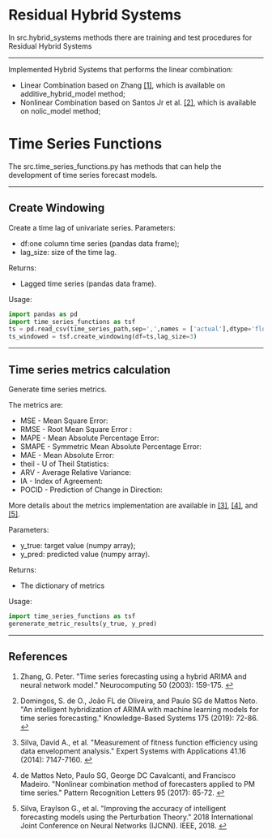 # Residual Hybrid Systems 
In src.hybrid_systems methods there are training and test procedures for Residual Hybrid Systems

----------------------------------
Implemented Hybrid Systems 
that performs the linear combination:
* Linear Combination based on Zhang <span id="a1">[[1]](#f1)</span>, which is available on additive_hybrid_model method;
* Nonlinear Combination  based on Santos Jr et al. <span id="a2">[[2]](#f2)</span>, which is available on nolic_model method;

# Time Series Functions
The src.time_series_functions.py has methods that can help the development of time series forecast models.  

----------------------------------
## Create Windowing
Create a time lag of univariate series. 
Parameters:
* df:one column time series (pandas data frame);
* lag_size: size of the time lag.

Returns:
* Lagged time series (pandas data frame).

Usage:
~~~python
import pandas as pd
import time_series_functions as tsf
ts = pd.read_csv(time_series_path,sep=',',names = ['actual'],dtype='float64') # open univariate time series
ts_windowed = tsf.create_windowing(df=ts,lag_size=3)
~~~
----------------------------------

## Time series metrics calculation
Generate time series metrics.

The metrics are:
* MSE - Mean Square Error:
* RMSE - Root Mean Square Error :
* MAPE - Mean Absolute Percentage Error:
* SMAPE  - Symmetric Mean Absolute Percentage Error:
* MAE - Mean Absolute Error:
* theil - U of Theil Statistics:
* ARV - Average Relative Variance:
* IA - Index of Agreement:
* POCID - Prediction of Change in Direction: 

More details about the metrics implementation are available in <span id="a3">[[3]](#f3)</span>, <span id="a4">[[4]](#f4)</span>, and <span id="a5">[[5]](#f5)</span>.

Parameters:
* y_true: target value (numpy array);
* y_pred: predicted value (numpy array).

Returns:
* The dictionary of metrics 

Usage:
~~~python
import time_series_functions as tsf
gerenerate_metric_results(y_true, y_pred)
~~~ 
----------------------------------

## References
1. <span id="f1"></span> Zhang, G. Peter. "Time series forecasting using a hybrid ARIMA and neural network model." Neurocomputing 50 (2003): 159-175. [$\hookleftarrow$](#a1)

2. <span id="f2"></span> Domingos, S. de O., João FL de Oliveira, and Paulo SG de Mattos Neto. "An intelligent hybridization of ARIMA with machine learning models for time series forecasting." Knowledge-Based Systems 175 (2019): 72-86. [$\hookleftarrow$](#a2)

3. <span id="f3"></span> Silva, David A., et al. "Measurement of fitness function efficiency using data envelopment analysis." Expert Systems with Applications 41.16 (2014): 7147-7160. [$\hookleftarrow$](#a3)

4. <span id="f4"></span> de Mattos Neto, Paulo SG, George DC Cavalcanti, and Francisco Madeiro. "Nonlinear combination method of forecasters applied to PM time series." Pattern Recognition Letters 95 (2017): 65-72. [$\hookleftarrow$](#a4)

5. <span id="f5"></span> Silva, Eraylson G., et al. "Improving the accuracy of intelligent forecasting models using the Perturbation Theory." 2018 International Joint Conference on Neural Networks (IJCNN). IEEE, 2018. [$\hookleftarrow$](#a5)
